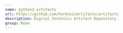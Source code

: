 ```yaml
---
name: python2-artifacts
url: https://github.com/ForensicArtifacts/artifacts
description: Digital Forensics Artifact Repository.
group: None
---
```

